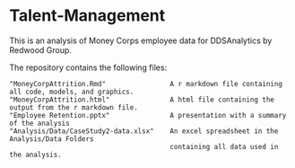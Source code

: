 # Talent-Management

This is an analysis of Money Corps employee data for DDSAnalytics by Redwood Group. 

The repository contains the following files:
    
    "MoneyCorpAttrition.Rmd"                A r markdown file containing all code, models, and graphics. 
    "MoneyCorpAttrition.html"               A html file containing the output from the r markdown file.
    "Employee Retention.pptx"               A presentation with a summary of the analysis 
    "Analysis/Data/CaseStudy2-data.xlsx"    An excel spreadsheet in the Analysis/Data Folders 
                                            containing all data used in the analysis. 
    
    
